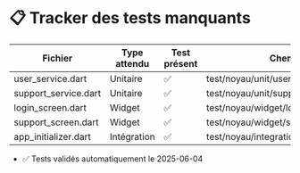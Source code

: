# 📋 Tracker des tests manquants

| Fichier | Type attendu | Test présent | Chemin du test |
|--------|--------------|--------------|----------------|
| user_service.dart | Unitaire | ✅ | test/noyau/unit/user_service_test.dart |
| support_service.dart | Unitaire | ✅ | test/noyau/unit/support_service_test.dart |
| login_screen.dart | Widget | ✅ | test/noyau/widget/login_screen_test.dart |
| support_screen.dart | Widget | ✅ | test/noyau/widget/support_screen_test.dart |
| app_initializer.dart | Intégration | ✅ | test/noyau/integration/app_initializer_test.dart |
- ✅ Tests validés automatiquement le 2025-06-04
